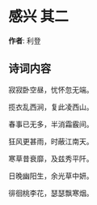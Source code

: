 # 感兴  其二

**作者**: 利登

## 诗词内容

寂寂卧空昼，忧怀忽无端。

揽衣乱西涧，复此凌西山。

春事已无多，半消霜霰间。

狂风更甚雨，时蔽江南天。

寒草昔衰靡，及兹秀平阡。

日晚幽阳生，余光草中妍。

徘徊桃李花，瑟瑟飘寒烟。


